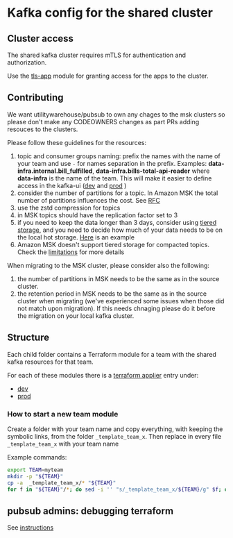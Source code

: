 # Kafka config for the shared cluster

## Cluster access
The shared kafka cluster requires mTLS for authentication and authorization.

Use the [tls-app](../../modules/tls-app) module for granting access for the apps to the cluster.

## Contributing

We want utilitywarehouse/pubsub to own any chages to the msk clusters so please don't make any CODEOWNERS changes as
part PRs adding resouces to the clusters.

Please follow these guidelines for the resources:
1. topic and consumer groups naming: prefix the names with the name of your team and use `-` for names separation in the prefix. Examples: **data-infra.internal.bill_fulfilled**, **data-infra.bills-total-api-reader** where **data-infra** is the name of the team.
   This will make it easier to define access in the kafka-ui ([dev](https://kafka-ui.dev.uw.systems/) and [prod](https://kafka-ui.prod.uw.systems/) )
2. consider the number of partitions for a topic. In Amazon MSK the total number of partitions influences the cost. See [RFC](https://wiki.uw.systems/posts/amazon-msk-managed-kafka-9kjst9t5#h97za-msk)
3. use the zstd compression for topics
4. in MSK topics should have the replication factor set to 3
5. if you need to keep the data longer than 3 days, consider using [tiered storage](https://docs.aws.amazon.com/msk/latest/developerguide/msk-tiered-storage.html), and you need to decide how much of your data needs to be on the local hot storage. [Here](https://github.com/utilitywarehouse/kafka-cluster-config/blob/07f9b2be2c02aef072fe3900c3d4ee86fb0e282c/dev-aws/kafka-shared-msk/data-infra/data-infra.tf#L1-L16) is an example
6. Amazon MSK doesn't support tiered storage for compacted topics. Check the [limitations](https://docs.aws.amazon.com/msk/latest/developerguide/msk-tiered-storage.html#msk-tiered-storage-constraints) for more details 

When migrating to the MSK cluster, please consider also the following:
1. the number of partitions in MSK needs to be the same as in the source cluster.
2. the retention period in MSK needs to be the same as in the source cluster when migrating (we've experienced some issues when those did not match upon migration). If this needs chnaging please do it before the migration on your local kafka cluster.

## Structure
Each child folder contains a Terraform module for a team with the shared kafka resources for that team.

For each of these modules there is a [terraform applier](https://github.com/utilitywarehouse/terraform-applier) entry under:
- [dev](https://github.com/utilitywarehouse/kubernetes-manifests/tree/master/dev-aws/pubsub/kafka)
- [prod](https://github.com/utilitywarehouse/kubernetes-manifests/tree/master/prod-aws/pubsub/kafka)

### How to start a new team module
Create a folder with your team name and copy everything, with keeping the symbolic links, from the folder `_template_team_x`. 
Then replace in every file `_template_team_x` with your team name

Example commands:
```bash
export TEAM=myteam
mkdir -p "${TEAM}"
cp -a  _template_team_x/* "${TEAM}"
for f in "${TEAM}"/*; do sed -i '' "s/_template_team_x/${TEAM}/g" $f; done
```

## pubsub admins: debugging terraform

See [instructions](TERRAFORM_DEBUG.md)
